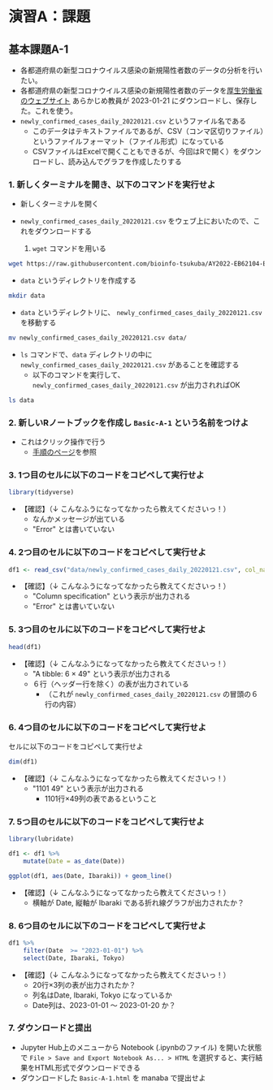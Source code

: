 # 演習A：課題

## 基本課題A-1

- 各都道府県の新型コロナウイルス感染の新規陽性者数のデータの分析を行いたい。
- 各都道府県の新型コロナウイルス感染の新規陽性者数のデータを[厚生労働省のウェブサイト](https://www.mhlw.go.jp/stf/covid-19/open-data.html) あらかじめ教員が 2023-01-21 にダウンロードし、保存した。これを使う。
- `newly_confirmed_cases_daily_20220121.csv` というファイル名である
  - このデータはテキストファイルであるが、CSV（コンマ区切りファイル）というファイルフォーマット（ファイル形式）になっている
  - CSVファイルはExcelで開くこともできるが、今回はRで開く）をダウンロードし、読み込んでグラフを作成したりする

### 1. 新しくターミナルを開き、以下のコマンドを実行せよ

- 新しくターミナルを開く


- `newly_confirmed_cases_daily_20220121.csv` をウェブ上においたので、これをダウンロードする
   1. `wget` コマンドを用いる

```bash
wget https://raw.githubusercontent.com/bioinfo-tsukuba/AY2022-EB62104-Bioinformatics/master/Training_A/newly_confirmed_cases_daily_20220121.csv
```

- `data` というディレクトリを作成する

```bash
mkdir data
```

- `data` というディレクトリに、 `newly_confirmed_cases_daily_20220121.csv` を移動する

```bash
mv newly_confirmed_cases_daily_20220121.csv data/
```

- `ls` コマンドで、`data` ディレクトリの中に `newly_confirmed_cases_daily_20220121.csv` があることを確認する
  - 以下のコマンドを実行して、 `newly_confirmed_cases_daily_20220121.csv` が出力されればOK

```bash
ls data
```

### 2. 新しいRノートブックを作成し `Basic-A-1` という名前をつけよ

- これはクリック操作で行う
  - [手順のページ](A_01.md#a02-r-のノートブックを開く)を参照

### 3. 1つ目のセルに以下のコードをコピペして実行せよ

```R
library(tidyverse)
```

- 【確認】（↓ こんなふうになってなかったら教えてくださいっ！）
  - なんかメッセージが出ている
  - "Error" とは書いていない

### 4. 2つ目のセルに以下のコードをコピペして実行せよ

```R
df1 <- read_csv("data/newly_confirmed_cases_daily_20220121.csv", col_names=TRUE)
```

- 【確認】（↓ こんなふうになってなかったら教えてくださいっ！）
  - "Column specification" という表示が出力される
  - "Error" とは書いていない

### 5. 3つ目のセルに以下のコードをコピペして実行せよ

```R
head(df1)
```

- 【確認】（↓ こんなふうになってなかったら教えてくださいっ！）
  - "A tibble: 6 × 49" という表示が出力される
  - ６行（ヘッダー行を除く）の表が出力されている
    - （これが `newly_confirmed_cases_daily_20220121.csv` の冒頭の６行の内容）

### 6. 4つ目のセルに以下のコードをコピペして実行せよ

セルに以下のコードをコピペして実行せよ

```R
dim(df1)
```

- 【確認】（↓ こんなふうになってなかったら教えてくださいっ！）
  - "1101  49" という表示が出力される
    - 1101行×49列の表であるということ

### 7. 5つ目のセルに以下のコードをコピペして実行せよ

```R
library(lubridate)

df1 <- df1 %>%
    mutate(Date = as_date(Date))

ggplot(df1, aes(Date, Ibaraki)) + geom_line()
```

- 【確認】（↓ こんなふうになってなかったら教えてくださいっ！）
  - 横軸が Date, 縦軸が Ibaraki である折れ線グラフが出力されたか？

### 8. 6つ目のセルに以下のコードをコピペして実行せよ

```R
df1 %>% 
    filter(Date  >= "2023-01-01") %>%
    select(Date, Ibaraki, Tokyo)
```

- 【確認】（↓ こんなふうになってなかったら教えてくださいっ！）
  - 20行×3列の表が出力されたか？
  - 列名はDate, Ibaraki, Tokyo になっているか
  - Date列は、2023-01-01 〜 2023-01-20 か？

### 7. ダウンロードと提出

- Jupyter Hub上のメニューから Notebook (.ipynbのファイル) を開いた状態で `File > Save and Export Notebook As... > HTML` を選択すると、実行結果をHTML形式でダウンロードできる
- ダウンロードした `Basic-A-1.html` を manaba で提出せよ
